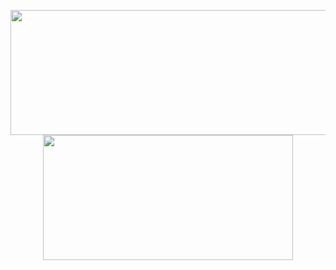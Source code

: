 
<p align="center">
  <img width="600" height="200" src="https://github-readme-stats.vercel.app/api?username=littleolaf&show_icons=true">
  <img width="400" height="200" src="https://github-readme-stats.vercel.app/api/top-langs/?username=littleolaf&size_weight=0.15&count_weight=0.5&layout=compact">
</p>

<div id="header" align="center">
  <img src="https://komarev.com/ghpvc/?username=littleolaf&style=for-the-badge&color=orange" alt=""/>
</div>
